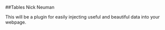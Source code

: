 ##Tables
Nick Neuman


This will be a plugin for easily injecting useful and beautiful data into your webpage.